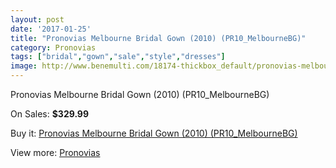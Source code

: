 ```yaml
---
layout: post
date: '2017-01-25'
title: "Pronovias Melbourne Bridal Gown (2010) (PR10_MelbourneBG)"
category: Pronovias
tags: ["bridal","gown","sale","style","dresses"]
image: http://www.benemulti.com/18174-thickbox_default/pronovias-melbourne-bridal-gown-2010-pr10melbournebg.jpg
---
```

Pronovias Melbourne Bridal Gown (2010) (PR10_MelbourneBG)

On Sales: **$329.99**
<a href="https://www.benemulti.com/en/pronovias/6882-pronovias-melbourne-bridal-gown-2010-pr10melbournebg.html"><amp-img layout="responsive" width="600" height="600" src="//www.benemulti.com/18174-thickbox_default/pronovias-melbourne-bridal-gown-2010-pr10melbournebg.jpg" alt="Pronovias Melbourne Bridal Gown (2010) (PR10_MelbourneBG) 0" /></a>
<a href="https://www.benemulti.com/en/pronovias/6882-pronovias-melbourne-bridal-gown-2010-pr10melbournebg.html"><amp-img layout="responsive" width="600" height="600" src="//www.benemulti.com/18176-thickbox_default/pronovias-melbourne-bridal-gown-2010-pr10melbournebg.jpg" alt="Pronovias Melbourne Bridal Gown (2010) (PR10_MelbourneBG) 1" /></a>
<a href="https://www.benemulti.com/en/pronovias/6882-pronovias-melbourne-bridal-gown-2010-pr10melbournebg.html"><amp-img layout="responsive" width="600" height="600" src="//www.benemulti.com/18175-thickbox_default/pronovias-melbourne-bridal-gown-2010-pr10melbournebg.jpg" alt="Pronovias Melbourne Bridal Gown (2010) (PR10_MelbourneBG) 2" /></a>

Buy it: [Pronovias Melbourne Bridal Gown (2010) (PR10_MelbourneBG)](https://www.benemulti.com/en/pronovias/6882-pronovias-melbourne-bridal-gown-2010-pr10melbournebg.html "Pronovias Melbourne Bridal Gown (2010) (PR10_MelbourneBG)")

View more: [Pronovias](https://www.benemulti.com/en/55-pronovias "Pronovias")